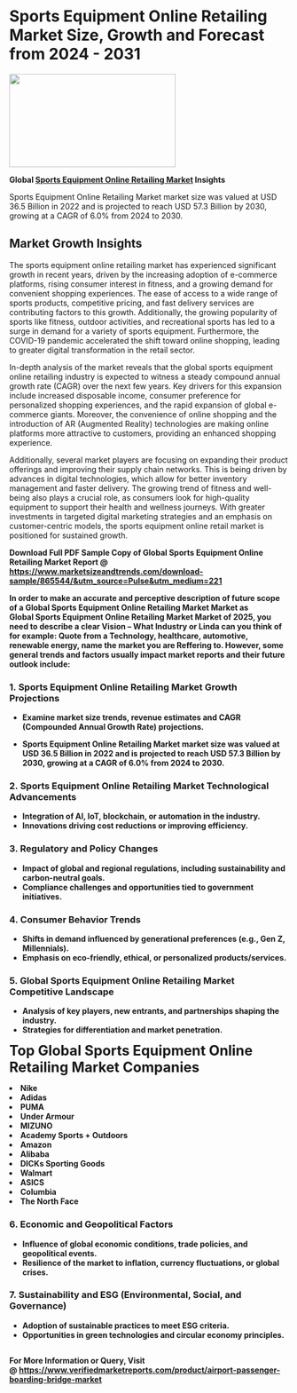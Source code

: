 <H1>Sports Equipment Online Retailing Market Size, Growth and Forecast from 2024 - 2031</H1><img class="aligncenter size-medium wp-image-584254" src="https://thirdeyenews.in/wp-content/uploads/2024/09/Global-Market-Research-300x168.jpeg" alt="" width="300" height="168" /><p><strong>Global&nbsp;<a href="https://www.marketsizeandtrends.com/download-sample/865544/&amp;utm_source=Pulse&amp;utm_medium=221">Sports Equipment Online Retailing Market</a> Insights</strong></p><p>Sports Equipment Online Retailing Market market size was valued at USD 36.5 Billion in 2022 and is projected to reach USD 57.3 Billion by 2030, growing at a CAGR of 6.0% from 2024 to 2030.</p><p><h2>Market Growth Insights</h2> <p>The sports equipment online retailing market has experienced significant growth in recent years, driven by the increasing adoption of e-commerce platforms, rising consumer interest in fitness, and a growing demand for convenient shopping experiences. The ease of access to a wide range of sports products, competitive pricing, and fast delivery services are contributing factors to this growth. Additionally, the growing popularity of sports like fitness, outdoor activities, and recreational sports has led to a surge in demand for a variety of sports equipment. Furthermore, the COVID-19 pandemic accelerated the shift toward online shopping, leading to greater digital transformation in the retail sector.</p> <p><strong></strong></p> <p>In-depth analysis of the market reveals that the global sports equipment online retailing industry is expected to witness a steady compound annual growth rate (CAGR) over the next few years. Key drivers for this expansion include increased disposable income, consumer preference for personalized shopping experiences, and the rapid expansion of global e-commerce giants. Moreover, the convenience of online shopping and the introduction of AR (Augmented Reality) technologies are making online platforms more attractive to customers, providing an enhanced shopping experience.</p> <p>Additionally, several market players are focusing on expanding their product offerings and improving their supply chain networks. This is being driven by advances in digital technologies, which allow for better inventory management and faster delivery. The growing trend of fitness and well-being also plays a crucial role, as consumers look for high-quality equipment to support their health and wellness journeys. With greater investments in targeted digital marketing strategies and an emphasis on customer-centric models, the sports equipment online retail market is positioned for sustained growth.</p> <p><strong></p><p><span class=""><strong>Download Full PDF Sample Copy of Global Sports Equipment Online Retailing Market Report</strong> @ <a href="https://www.marketsizeandtrends.com/download-sample/865544/&amp;utm_source=Pulse&amp;utm_medium=221" target="_blank">https://www.marketsizeandtrends.com/download-sample/865544/&amp;utm_source=Pulse&amp;utm_medium=221</a></span></p><p>In order to make an accurate and perceptive description of future scope of a Global&nbsp;Sports Equipment Online Retailing Market Market as Global&nbsp;Sports Equipment Online Retailing Market Market of 2025, you need to describe a clear Vision &ndash; What Industry or Linda can you think of for example: Quote from a Technology, healthcare, automotive, renewable energy, name the market you are Reffering to. However, some general trends and factors usually impact market reports and their future outlook include:</p><h3>1.&nbsp;<strong>Sports Equipment Online Retailing Market Growth Projections</strong></h3><ul><li>Examine market size trends, revenue estimates and CAGR (Compounded Annual Growth Rate) projections.</li><li><p>Sports Equipment Online Retailing Market market size was valued at USD 36.5 Billion in 2022 and is projected to reach USD 57.3 Billion by 2030, growing at a CAGR of 6.0% from 2024 to 2030.</p></li></ul><h3>2.&nbsp;<strong>Sports Equipment Online Retailing Market Technological Advancements</strong></h3><ul><li>Integration of AI, IoT, blockchain, or automation in the industry.</li><li>Innovations driving cost reductions or improving efficiency.</li></ul><h3>3.&nbsp;<strong>Regulatory and Policy Changes</strong></h3><ul><li>Impact of global and regional regulations, including sustainability and carbon-neutral goals.</li><li>Compliance challenges and opportunities tied to government initiatives.</li></ul><h3>4.&nbsp;<strong>Consumer Behavior Trends</strong></h3><ul><li>Shifts in demand influenced by generational preferences (e.g., Gen Z, Millennials).</li><li>Emphasis on eco-friendly, ethical, or personalized products/services.</li></ul><h3>5.&nbsp;<strong>Global Sports Equipment Online Retailing Market Competitive Landscape</strong></h3><ul><li>Analysis of key players, new entrants, and partnerships shaping the industry.</li><li>Strategies for differentiation and market penetration.</li></ul><p data-pm-slice="1 1 []"><span style="color: inherit; font-family: inherit; font-size: 25px;">Top Global Sports Equipment Online Retailing Market Companies</span></p><div class="" data-test-id=""><p><li>Nike</li><li> Adidas</li><li> PUMA</li><li> Under Armour</li><li> MIZUNO</li><li> Academy Sports + Outdoors</li><li> Amazon</li><li> Alibaba</li><li> DICKs Sporting Goods</li><li> Walmart</li><li> ASICS</li><li> Columbia</li><li> The North Face</li></p></div><h3>6.&nbsp;<strong>Economic and Geopolitical Factors</strong></h3><ul><li>Influence of global economic conditions, trade policies, and geopolitical events.</li><li>Resilience of the market to inflation, currency fluctuations, or global crises.</li></ul><h3>7.&nbsp;<strong>Sustainability and ESG (Environmental, Social, and Governance)</strong></h3><ul><li>Adoption of sustainable practices to meet ESG criteria.</li><li>Opportunities in green technologies and circular economy principles.</li></ul><h2><strong style="font-size: 14px;">For More Information or Query, Visit @&nbsp;</strong><a style="background-color: #ffffff; font-size: 14px;" href="https://www.marketsizeandtrends.com/report/sports-equipment-online-retailing-market/" target="_blank">https://www.verifiedmarketreports.com/product/airport-passenger-boarding-bridge-market</a></h2>
